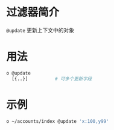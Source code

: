 # 过滤器简介

`@update` 更新上下文中的对象

# 用法

```bash
o @update
  [{..}]          # 可多个更新字段
```

# 示例

```bash
o ~/accounts/index @update 'x:100,y99'
```

